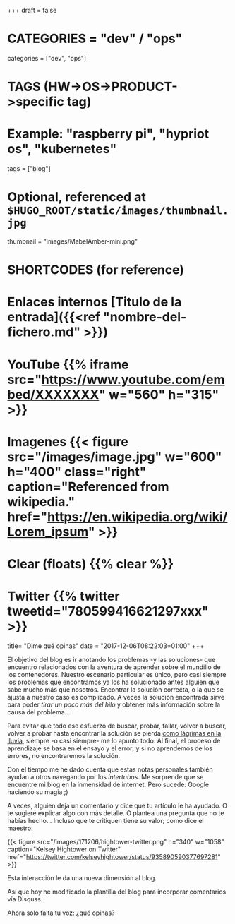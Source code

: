 +++
draft = false

# CATEGORIES = "dev" / "ops"
categories = ["dev", "ops"]
# TAGS (HW->OS->PRODUCT->specific tag)
# Example: "raspberry pi", "hypriot os", "kubernetes"

tags = ["blog"]

# Optional, referenced at `$HUGO_ROOT/static/images/thumbnail.jpg`
thumbnail = "images/MabelAmber-mini.png"

# SHORTCODES (for reference)

# Enlaces internos [Titulo de la entrada]({{<ref "nombre-del-fichero.md" >}})

# YouTube {{% iframe src="https://www.youtube.com/embed/XXXXXXX" w="560" h="315" >}}
# Imagenes {{< figure src="/images/image.jpg" w="600" h="400" class="right" caption="Referenced from wikipedia." href="https://en.wikipedia.org/wiki/Lorem_ipsum" >}}
# Clear (floats) {{% clear %}}
# Twitter {{% twitter tweetid="780599416621297xxx" >}}

title=  "Dime qué opinas"
date = "2017-12-06T08:22:03+01:00"
+++

El objetivo del blog es ir anotando los problemas -y las soluciones- que encuentro relacionados con la aventura de aprender sobre el mundillo de los contenedores. Nuestro escenario particular es único, pero casi siempre los problemas que encontramos ya los ha solucionado antes alguien que sabe mucho más que nosotros. Encontrar la solución correcta, o la que se ajusta a nuestro caso es complicado. A veces la solución encontrada sirve para poder _tirar un poco más del hilo_ y obtener más información sobre la causa del problema...

Para evitar que todo ese esfuerzo de buscar, probar, fallar, volver a buscar, volver a probar hasta encontrar la solución se pierda [como lágrimas en la lluvia](https://es.wikipedia.org/wiki/L%C3%A1grimas_en_la_lluvia), siempre -o casi siempre- me lo apunto todo. Al final, el proceso de aprendizaje se basa en el ensayo y el error; y si no aprendemos de los errores, no encontraremos la solución.

Con el tiempo me he dado cuenta que estas notas personales también ayudan a otros navegando por los _intertubos_. Me sorprende que se encuentre mi blog en la inmensidad de internet. Pero sucede: Google haciendo su magia ;)

A veces, alguien deja un comentario y dice que tu artículo le ha ayudado. O te sugiere explicar algo con más detalle. O plantea una pregunta que no te habías hecho... Incluso que te critiquen tiene su valor; como dice el maestro:

{{< figure src="/images/171206/hightower-twitter.png" h="340" w="1058" caption="Kelsey Hightower on Twitter" href="https://twitter.com/kelseyhightower/status/935890590377697281" >}}

Esta interacción le da una nueva dimensión al blog.

Así que hoy he modificado la plantilla del blog para incorporar comentarios vía Disquss.

Ahora sólo falta tu voz: ¿qué opinas?